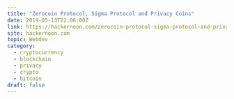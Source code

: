 ```yaml
---
title: "Zerocoin Protocol, Sigma Protocol and Privacy Coins"
date: 2019-05-13T22:06:00Z
link: https://hackernoon.com/zerocoin-protocol-sigma-protocol-and-privacy-coins-7761db50a0c2?source=rss----3a8144eabfe3---4&utm_medium=RSS&utm_source=hune
site: hackernoon.com
topic: Webdev
category:
  - cryptocurrency
  - blockchain
  - privacy
  - crypto
  - bitcoin
draft: false
---
```

